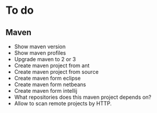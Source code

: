# To do

## Maven
* Show maven version
* Show maven profiles
* Upgrade maven to 2 or 3
* Create maven project from ant
* Create maven project from source
* Create maven form eclipse
* Create maven form netbeans
* Create maven form intellij
* What repositories does this maven project depends on?
* Allow to scan remote projects by HTTP.
